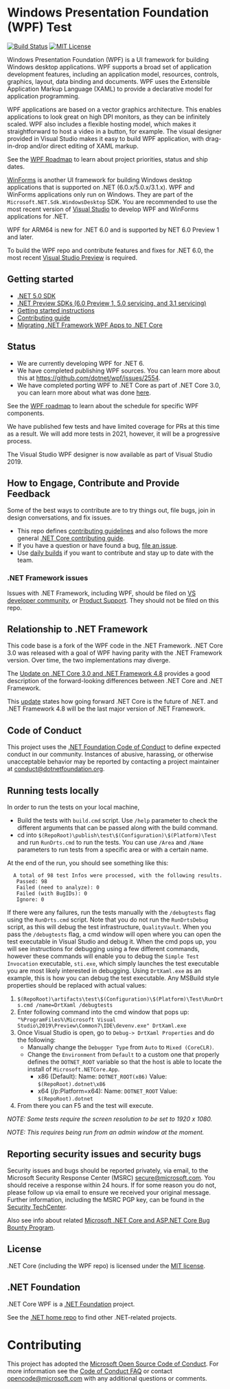 # Windows Presentation Foundation (WPF) Test

[![Build Status](https://dnceng.visualstudio.com/public/_apis/build/status/dotnet/wpf/dotnet-wpf%20CI)](https://dnceng.visualstudio.com/public/_build/latest?definitionId=270)
[![MIT License](https://img.shields.io/badge/license-MIT-green.svg)](https://github.com/dotnet/wpf/blob/master/LICENSE.TXT)

Windows Presentation Foundation (WPF) is a UI framework for building Windows desktop applications. WPF supports a broad set of application development features, including an application model, resources, controls, graphics, layout, data binding and documents. WPF uses the Extensible Application Markup Language (XAML) to provide a declarative model for application programming.

WPF applications are based on a vector graphics architecture. This enables applications to look great on high DPI monitors, as they can be infinitely scaled. WPF also includes a flexible hosting model, which makes it straightforward to host a video in a button, for example. The visual designer provided in Visual Studio makes it easy to build WPF application, with drag-in-drop and/or direct editing of XAML markup.

See the [WPF Roadmap](roadmap.md) to learn about project priorities, status and ship dates.

[WinForms](https://github.com/dotnet/winforms) is another UI framework for building Windows desktop applications that is supported on .NET (6.0.x/5.0.x/3.1.x). WPF and WinForms applications only run on Windows. They are part of the `Microsoft.NET.Sdk.WindowsDesktop` SDK. You are recommended to use the most recent version of [Visual Studio](https://visualstudio.microsoft.com/downloads/) to develop WPF and WinForms applications for .NET.  

WPF for ARM64 is new for .NET 6.0 and is supported by NET 6.0 Preview 1 and later. 

To build the WPF repo and contribute features and fixes for .NET 6.0, the most recent [Visual Studio Preview](https://visualstudio.microsoft.com/vs/preview/) is required.  

## Getting started

* [.NET 5.0 SDK](https://dotnet.microsoft.com/download/dotnet/5.0)
* [.NET Preview SDKs (6.0 Preview 1, 5.0 servicing, and 3.1 servicing)](https://github.com/dotnet/installer)
* [Getting started instructions](Documentation/getting-started.md)
* [Contributing guide](Documentation/contributing.md)
* [Migrating .NET Framework WPF Apps to .NET Core](https://docs.microsoft.com/en-us/dotnet/desktop-wpf/migration/convert-project-from-net-framework)

## Status

- We are currently developing WPF for .NET 6. 
- We have completed publishing WPF sources. You can learn more about this at https://github.com/dotnet/wpf/issues/2554. 
- We have completed porting WPF to .NET Core as part of .NET Core 3.0, you can learn more about what was done [here](https://github.com/dotnet/wpf/issues/1936).

See the [WPF roadmap](roadmap.md) to learn about the schedule for specific WPF components.

We have published few tests and have limited coverage for PRs at this time as a result. We will add more tests in 2021, however, it will be a progressive process. 

The Visual Studio WPF designer is now available as part of Visual Studio 2019. 

## How to Engage, Contribute and Provide Feedback

Some of the best ways to contribute are to try things out, file bugs, join in design conversations, and fix issues.

* This repo defines [contributing guidelines](Documentation/contributing.md) and also follows the more general [.NET Core contributing guide](https://github.com/dotnet/runtime/blob/master/CONTRIBUTING.md).
* If you have a question or have found a bug, [file an issue](https://github.com/dotnet/wpf/issues/new).
* Use [daily builds](Documentation/getting-started.md#installation) if you want to contribute and stay up to date with the team.

### .NET Framework issues

Issues with .NET Framework, including WPF, should be filed on [VS developer community](https://developercommunity.visualstudio.com/spaces/61/index.html), 
or [Product Support](https://support.microsoft.com/en-us/contactus?ws=support).
They should not be filed on this repo.

## Relationship to .NET Framework

This code base is a fork of the WPF code in the .NET Framework. .NET Core 3.0 was released with a goal of WPF having parity with the .NET Framework version. Over time, the two implementations may diverge.

The [Update on .NET Core 3.0 and .NET Framework 4.8](https://blogs.msdn.microsoft.com/dotnet/2018/10/04/update-on-net-core-3-0-and-net-framework-4-8/) provides a good description of the forward-looking differences between .NET Core and .NET Framework.

This [update](https://devblogs.microsoft.com/dotnet/net-core-is-the-future-of-net/) states how going forward .NET Core is the future of .NET. and .NET Framework 4.8 will be the last major version of .NET Framework.


## Code of Conduct

This project uses the [.NET Foundation Code of Conduct](https://dotnetfoundation.org/code-of-conduct) to define expected conduct in our community. Instances of abusive, harassing, or otherwise unacceptable behavior may be reported by contacting a project maintainer at conduct@dotnetfoundation.org.

## Running tests locally

In order to run the tests on your local machine,

- Build the tests with `build.cmd` script. Use `/help` parameter to check the different arguments that can be passed along with the build command.
- cd into `$(RepoRoot)\publish\test\$(Configuration)\$(Platform)\Test` and run `RunDrts.cmd` to run the tests. You can use `/Area` and `/Name` parameters to run tests from a specific area or with a certain name.

At the end of the run, you should see something like this:

```
  A total of 98 test Infos were processed, with the following results.
   Passed: 98
   Failed (need to analyze): 0
   Failed (with BugIDs): 0
   Ignore: 0

```

If there were any failures, run the tests manually with the `/debugtests` flag using the `RunDrts.cmd` script. Note that you do not run the `RunDrtsDebug` script, as this will debug the test infrastructure, `QualityVault`. When you pass the `/debugtests` flag, a cmd window will open where you can open the test executable in Visual Studio and debug it. When the cmd pops up, you will see instructions for debugging using a few different commands, however these commands will enable you to debug the `Simple Test Invocation` executable, `sti.exe`, which simply launches the test executable you are most likely interested in debugging. Using `DrtXaml.exe` as an example, this is how you can debug the test executable. Any MSBuild style properties should be replaced with actual values:

1. `$(RepoRoot)\artifacts\test\$(Configuration)\$(Platform)\Test\RunDrts.cmd /name=DrtXaml /debugtests`
2. Enter following command into the cmd window that pops up:
`"%ProgramFiles%\Microsoft Visual Studio\2019\Preview\Common7\IDE\devenv.exe" DrtXaml.exe`
3. Once Visual Studio is open, go to `Debug-> DrtXaml Properties` and do the following:
    - Manually change the `Debugger Type` from `Auto` to `Mixed (CoreCLR)`.
    - Change the `Environment` from `Default` to a custom one that properly defines the `DOTNET_ROOT` variable so that the host is able to locate the install of `Microsoft.NETCore.App`.
      - x86 (Default): Name: `DOTNET_ROOT(x86)` Value: `$(RepoRoot).dotnet\x86`
      - x64 (/p:Platform=x64): Name: `DOTNET_ROOT` Value: `$(RepoRoot).dotnet` 
4. From there you can F5 and the test will execute.

*NOTE: Some tests require the screen resolution to be set to 1920 x 1080.*

*NOTE: This requires being run from an admin window at the moment.*

## Reporting security issues and security bugs

Security issues and bugs should be reported privately, via email, to the Microsoft Security Response Center (MSRC) <secure@microsoft.com>. You should receive a response within 24 hours. If for some reason you do not, please follow up via email to ensure we received your original message. Further information, including the MSRC PGP key, can be found in the [Security TechCenter](https://www.microsoft.com/msrc/faqs-report-an-issue).

Also see info about related [Microsoft .NET Core and ASP.NET Core Bug Bounty Program](https://www.microsoft.com/msrc/bounty-dot-net-core).

## License

.NET Core (including the WPF repo) is licensed under the [MIT license](LICENSE.TXT).

## .NET Foundation

.NET Core WPF is a [.NET Foundation](https://www.dotnetfoundation.org/projects) project.

See the [.NET home repo](https://github.com/Microsoft/dotnet) to find other .NET-related projects.

# Contributing

This project has adopted the [Microsoft Open Source Code of Conduct](https://opensource.microsoft.com/codeofconduct/). For more information see the [Code of Conduct FAQ](https://opensource.microsoft.com/codeofconduct/faq/) or contact [opencode@microsoft.com](mailto:opencode@microsoft.com) with any additional questions or comments.


